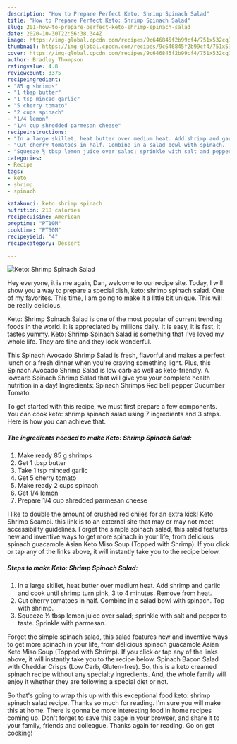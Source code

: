 ```yaml
---
description: "How to Prepare Perfect Keto: Shrimp Spinach Salad"
title: "How to Prepare Perfect Keto: Shrimp Spinach Salad"
slug: 201-how-to-prepare-perfect-keto-shrimp-spinach-salad
date: 2020-10-30T22:56:38.344Z
image: https://img-global.cpcdn.com/recipes/9c646845f2b99cf4/751x532cq70/keto-shrimp-spinach-salad-recipe-main-photo.jpg
thumbnail: https://img-global.cpcdn.com/recipes/9c646845f2b99cf4/751x532cq70/keto-shrimp-spinach-salad-recipe-main-photo.jpg
cover: https://img-global.cpcdn.com/recipes/9c646845f2b99cf4/751x532cq70/keto-shrimp-spinach-salad-recipe-main-photo.jpg
author: Bradley Thompson
ratingvalue: 4.8
reviewcount: 3375
recipeingredient:
- "85 g shrimps"
- "1 tbsp butter"
- "1 tsp minced garlic"
- "5 cherry tomato"
- "2 cups spinach"
- "1/4 lemon"
- "1/4 cup shredded parmesan cheese"
recipeinstructions:
- "In a large skillet, heat butter over medium heat. Add shrimp and garlic and cook until shrimp turn pink, 3 to 4 minutes. Remove from heat."
- "Cut cherry tomatoes in half. Combine in a salad bowl with spinach. Top with shrimp."
- "Squeeze ½ tbsp lemon juice over salad; sprinkle with salt and pepper to taste. Sprinkle with parmesan."
categories:
- Recipe
tags:
- keto
- shrimp
- spinach

katakunci: keto shrimp spinach 
nutrition: 218 calories
recipecuisine: American
preptime: "PT10M"
cooktime: "PT50M"
recipeyield: "4"
recipecategory: Dessert

---
```



![Keto: Shrimp Spinach Salad](https://img-global.cpcdn.com/recipes/9c646845f2b99cf4/751x532cq70/keto-shrimp-spinach-salad-recipe-main-photo.jpg)

Hey everyone, it is me again, Dan, welcome to our recipe site. Today, I will show you a way to prepare a special dish, keto: shrimp spinach salad. One of my favorites. This time, I am going to make it a little bit unique. This will be really delicious.

Keto: Shrimp Spinach Salad is one of the most popular of current trending foods in the world. It is appreciated by millions daily. It is easy, it is fast, it tastes yummy. Keto: Shrimp Spinach Salad is something that I've loved my whole life. They are fine and they look wonderful.

This Spinach Avocado Shrimp Salad is fresh, flavorful and makes a perfect lunch or a fresh dinner when you&#39;re craving something light. Plus, this Spinach Avocado Shrimp Salad is low carb as well as keto-friendly. A lowcarb Spinach Shrimp Salad that will give you your complete health nutrition in a day! Ingredients: Spinach Shrimps Red bell pepper Cucumber Tomato.


To get started with this recipe, we must first prepare a few components. You can cook keto: shrimp spinach salad using 7 ingredients and 3 steps. Here is how you can achieve that.

<!--inarticleads1-->

##### The ingredients needed to make Keto: Shrimp Spinach Salad:

1. Make ready 85 g shrimps
1. Get 1 tbsp butter
1. Take 1 tsp minced garlic
1. Get 5 cherry tomato
1. Make ready 2 cups spinach
1. Get 1/4 lemon
1. Prepare 1/4 cup shredded parmesan cheese


I like to double the amount of crushed red chiles for an extra kick! Keto Shrimp Scampi. this link is to an external site that may or may not meet accessibility guidelines. Forget the simple spinach salad, this salad features new and inventive ways to get more spinach in your life, from delicious spinach guacamole Asian Keto Miso Soup (Topped with Shrimp). If you click or tap any of the links above, it will instantly take you to the recipe below. 

<!--inarticleads2-->

##### Steps to make Keto: Shrimp Spinach Salad:

1. In a large skillet, heat butter over medium heat. Add shrimp and garlic and cook until shrimp turn pink, 3 to 4 minutes. Remove from heat.
1. Cut cherry tomatoes in half. Combine in a salad bowl with spinach. Top with shrimp.
1. Squeeze ½ tbsp lemon juice over salad; sprinkle with salt and pepper to taste. Sprinkle with parmesan.


Forget the simple spinach salad, this salad features new and inventive ways to get more spinach in your life, from delicious spinach guacamole Asian Keto Miso Soup (Topped with Shrimp). If you click or tap any of the links above, it will instantly take you to the recipe below. Spinach Bacon Salad with Cheddar Crisps (Low Carb, Gluten-free). So, this is a keto creamed spinach recipe without any specialty ingredients. And, the whole family will enjoy it whether they are following a special diet or not. 

So that's going to wrap this up with this exceptional food keto: shrimp spinach salad recipe. Thanks so much for reading. I'm sure you will make this at home. There is gonna be more interesting food in home recipes coming up. Don't forget to save this page in your browser, and share it to your family, friends and colleague. Thanks again for reading. Go on get cooking!
